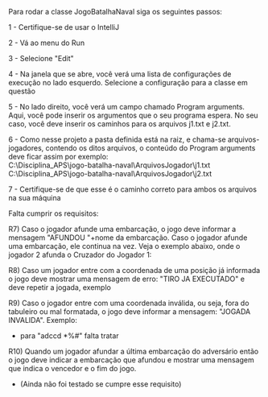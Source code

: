 
Para rodar a classe JogoBatalhaNaval siga os seguintes passos:

1 - Certifique-se de usar o IntelliJ

2 - Vá ao menu do Run

3 - Selecione "Edit"

4 - Na janela que se abre, você verá uma lista de configurações de execução no lado esquerdo. Selecione a configuração para a classe em questão

5 - No lado direito, você verá um campo chamado Program arguments. Aqui, você pode inserir os argumentos que o seu programa espera. No seu caso, você deve inserir os caminhos para os arquivos j1.txt e j2.txt.

6 - Como nesse projeto a pasta definida está na raiz, e chama-se arquivos-jogadores, contendo os ditos arquivos, o conteúdo do Program arguments deve ficar assim por exemplo:  
    C:\Disciplina_APS\jogo-batalha-naval\ArquivosJogador\j1.txt C:\Disciplina_APS\jogo-batalha-naval\ArquivosJogador\j2.txt

7 - Certifique-se de que esse é o caminho correto para ambos os arquivos na sua máquina



Falta cumprir os requisitos:

R7)	Caso	o	jogador	afunde	uma	embarcação,	o	jogo	deve	informar	a	mensagem	"AFUNDOU	"+nome
da	embarcação.	Caso	o	jogador	afunde	uma	embarcação,	ele	continua	na	vez.	Veja	o	exemplo
abaixo,	onde	o	jogador	2	afunda	o	Cruzador	do	Jogador	1:

R8)	Caso	um	jogador	entre	com	a	coordenada	de	uma	posição	já	informada	o	jogo	deve	mostrar
uma	mensagem	de	erro:	"TIRO	JA	EXECUTADO"	e	deve	repetir	a	jogada,	exemplo

R9)	Caso	o	jogador	entre	com	uma	coordenada	inválida,	ou	seja,	fora	do	tabuleiro	ou	mal	formatada,
o	jogo	deve	informar	a	mensagem:	"JOGADA	INVALIDA".	Exemplo:

* para "adccd *%#" falta tratar

R10)	Quando	um	jogador	afundar	a	última	embarcação	do	adversário	então	o	jogo	deve	indicar	a
embarcação	que	afundou	e	mostrar	uma	mensagem	que	indica	o	vencedor	e	o	fim	do	jogo.
* (Ainda não foi testado se cumpre esse requisito)
